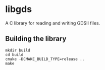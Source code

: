 # libgds

A C library for reading and writing GDSII files.

## Building the library

    mkdir build
    cd build
    cmake -DCMAKE_BUILD_TYPE=release ..
    make

